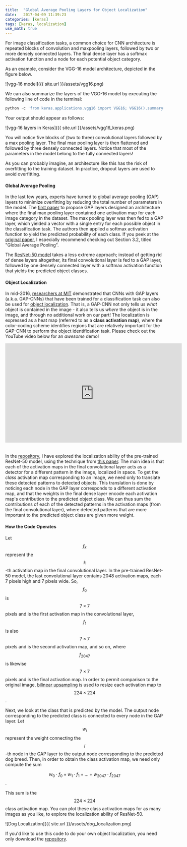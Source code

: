 ```yaml
---
title:  "Global Average Pooling Layers for Object Localization"
date:   2017-04-09 11:39:23
categories: [keras] 
tags: [keras, localization]
use_math: true
---
```


For image classification tasks, a common choice for CNN architecture is repeated blocks of convolution and maxpooling layers, followed by two or more densely connected layers.  The final dense layer has a softmax activation function and a node for each potential object category.  

As an example, consider the VGG-16 model architecture, depicted in the figure below.

![vgg-16 model]({{ site.url }}/assets/vgg16.png)

We can also summarize the layers of the VGG-16 model by executing the following line of code in the terminal:

```	python
python -c 'from keras.applications.vgg16 import VGG16; VGG16().summary()'
```

Your output should appear as follows:

![vgg-16 layers in Keras]({{ site.url }}/assets/vgg16_keras.png)

You will notice five blocks of (two to three) convolutional layers followed by a max pooling layer.  The final max pooling layer is then flattened and followed by three densely connected layers.  Notice that most of the parameters in the model belong to the fully connected layers!

As you can probably imagine, an architecture like this has the risk of overfitting to the training dataset.  In practice, dropout layers are used to avoid overfitting.

#### Global Average Pooling

In the last few years, experts have turned to global average pooling (GAP) layers to minimize overfitting by reducing the total number of parameters in the model.  The [first paper](https://arxiv.org/pdf/1312.4400.pdf) to propose GAP layers designed an architecture where the final max pooling layer contained one activation map for each image category in the dataset.  The max pooling layer was then fed to a GAP layer, which yielded a vector with a single entry for each possible object in the classification task.  The authors then applied a softmax activation function to yield the predicted probability of each class.  If you peek at the [original paper](https://arxiv.org/pdf/1312.4400.pdf), I especially recommend checking out Section 3.2, titled "Global Average Pooling".

The [ResNet-50 model](http://ethereon.github.io/netscope/#/gist/db945b393d40bfa26006) takes a less extreme approach; instead of getting rid of dense layers altogether, its final convolutional layer is fed to a GAP layer, followed by one densely connected layer with a softmax activation function that yields the predicted object classes.  

#### Object Localization

In mid-2016, [researchers at MIT](http://cnnlocalization.csail.mit.edu/Zhou_Learning_Deep_Features_CVPR_2016_paper.pdf) demonstrated that CNNs with GAP layers (a.k.a. GAP-CNNs) that have been trained for a classification task can also be used for [object localization](https://www.youtube.com/watch?v=fZvOy0VXWAI).  That is, a GAP-CNN not only tells us *what* object is contained in the image - it also tells us *where* the object is in the image, and through no additional work on our part!  The localization is expressed as a heat map (referred to as a __class activation map__), where the color-coding scheme identifies regions that are relatively important for the GAP-CNN to perform the object identification task.  Please check out the YouTube video below for an _awesome_ demo!

<iframe width="560" height="315" style="padding:0px 0px 20px 0px;" src="https://www.youtube.com/embed/fZvOy0VXWAI?rel=0" frameborder="0" allowfullscreen></iframe>

In the [repository](https://github.com/alexisbcook/ResNetCAM-keras), I have explored the localization ability of the pre-trained ResNet-50 model, using the technique from [this paper](http://cnnlocalization.csail.mit.edu/Zhou_Learning_Deep_Features_CVPR_2016_paper.pdf).  The main idea is that each of the activation maps in the final convolutional layer acts as a detector for a different pattern in the image, localized in space.  To get the _class_ activation map corresponding to an image, we need only to translate these detected patterns to detected objects.  This translation is done by noticing each node in the GAP layer corresponds to a different activation map, and that the weights in the final dense layer encode each activation map's contribution to the predicted object class.  We can thus sum the contributions of each of the detected patterns in the activation maps (from the final convolutional layer), where detected patterns that are more important to the predicted object class are given more weight.  

#### How the Code Operates

Let $$f_k$$ represent the $$k$$-th activation map in the final convolutional layer.  In the pre-trained ResNet-50 model, the last convolutional layer contains 2048 activation maps, each 7 pixels high and 7 pixels wide.  So, $$f_0$$ is $$7\times7$$ pixels and is the first activation map in the convolutional layer, $$f_1$$ is also $$7\times7$$ pixels and is the second activation map, and so on, where $$f_{2047}$$ is likewise $$7\times7$$ pixels and is the final activation map.  In order to permit comparison to the original image, [bilinear upsampling](https://docs.scipy.org/doc/scipy-0.18.1/reference/generated/scipy.ndimage.zoom.html#scipy.ndimage.zoom) is used to resize each activation map to $$224 \times 224$$.

Next, we look at the class that is predicted by the model.  The output node corresponding to the predicted class is connected to every node in the GAP layer.  Let $$w_i$$ represent the weight connecting the $$i$$-th node in the GAP layer to the output node corresponding to the predicted dog breed.  Then, in order to obtain the class activation map, we need only compute the sum

$$w_0 \cdot f_0 + w_1 \cdot f_1 + \ldots + w_{2047} \cdot f_{2047}$$.

This sum is the $$224\times 224$$ class activation map.  You can plot these class activation maps for as many images as you like, to explore the localization ability of ResNet-50.

![Dog Localization]({{ site.url }}/assets/dog_localization.png)

If you'd like to use this code to do your own object localization, you need only download the [repository](https://github.com/alexisbcook/ResNetCAM-keras).